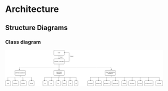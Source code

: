 # Architecture

## Structure Diagrams

### Class diagram
![Structural](https://github.com/ShwetaGuptaa/LTTS_miniProject_291328/blob/main/2_Architecture/structure%20Diagrams/class%20Diagram.png)



